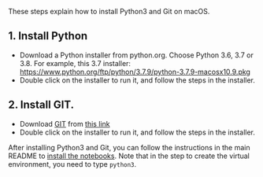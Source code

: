 These steps explain how to install Python3 and Git on macOS.

## 1. Install Python

* Download a Python installer from python.org. Choose Python 3.6, 3.7 or 3.8. For example, this 3.7 installer: https://www.python.org/ftp/python/3.7.9/python-3.7.9-macosx10.9.pkg
* Double click on the installer to run it, and follow the steps in the installer.

## 2. Install GIT. 

* Download [GIT](https://git-scm.com/download/mac) from [this link](https://sourceforge.net/projects/git-osx-installer/files/git-2.31.0-intel-universal-mavericks.dmg/download?use_mirror=autoselect)
* Double click on the installer to run it, and follow the steps in the installer.

After installing Python3 and Git, you can follow the instructions in the main README to [install the notebooks](https://github.com/openvinotoolkit/openvino_notebooks). Note that in the step to create the virtual environment, you need to type `python3`.

